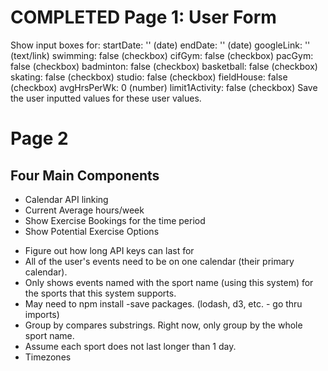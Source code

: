 # COMPLETED Page 1: User Form
Show input boxes for:
    startDate: '' (date)
    endDate: '' (date)
    googleLink: '' (text/link)
    swimming: false (checkbox)
    cifGym: false (checkbox)
    pacGym: false (checkbox)
    badminton: false (checkbox)
    basketball: false (checkbox)
    skating: false (checkbox)
    studio: false (checkbox)
    fieldHouse: false (checkbox)
    avgHrsPerWk: 0 (number)
    limit1Activity: false (checkbox)
Save the user inputted values for these user values.

# Page 2
## Four Main Components
- Calendar API linking
- Current Average hours/week
- Show Exercise Bookings for the time period
- Show Potential Exercise Options


* Figure out how long API keys can last for
* All of the user's events need to be on one calendar (their primary calendar).
* Only shows events named with the sport name (using this system) for the sports that this system supports.
* May need to npm install -save packages. (lodash, d3, etc. - go thru imports)
* Group by compares substrings. Right now, only group by the whole sport name.
* Assume each sport does not last longer than 1 day.
* Timezones